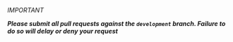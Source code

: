 *IMPORTANT*

***Please submit all pull requests against the `development` branch. Failure to do so will delay or deny your request***
